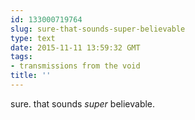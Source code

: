 ```yaml
---
id: 133000719764
slug: sure-that-sounds-super-believable
type: text
date: 2015-11-11 13:59:32 GMT
tags:
- transmissions from the void
title: ''
---
```

sure. that sounds *super* believable.